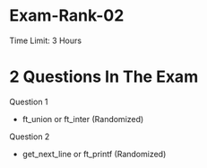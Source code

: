 # Exam-Rank-02
Time Limit: 3 Hours

# 2 Questions In The Exam

Question 1

- ft_union or ft_inter (Randomized)

Question 2

- get_next_line or ft_printf (Randomized)
